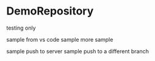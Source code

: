 # DemoRepository
testing only

sample from vs code
sample more sample

sample push to server
sample push to a different branch